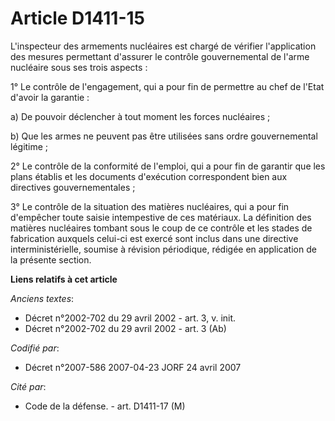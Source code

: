# Article D1411-15

L'inspecteur des armements nucléaires est chargé de vérifier l'application des mesures permettant d'assurer le contrôle
gouvernemental de l'arme nucléaire sous ses trois aspects :

1° Le contrôle de l'engagement, qui a pour fin de permettre au chef de l'Etat d'avoir la garantie :

a) De pouvoir déclencher à tout moment les forces nucléaires ;

b) Que les armes ne peuvent pas être utilisées sans ordre gouvernemental légitime ;

2° Le contrôle de la conformité de l'emploi, qui a pour fin de garantir que les plans établis et les documents d'exécution
correspondent bien aux directives gouvernementales ;

3° Le contrôle de la situation des matières nucléaires, qui a pour fin d'empêcher toute saisie intempestive de ces matériaux.
La définition des matières nucléaires tombant sous le coup de ce contrôle et les stades de fabrication auxquels celui-ci est
exercé sont inclus dans une directive interministérielle, soumise à révision périodique, rédigée en application de la
présente section.

**Liens relatifs à cet article**

_Anciens textes_:

  - Décret n°2002-702 du 29 avril 2002 - art. 3, v. init.
  - Décret n°2002-702 du 29 avril 2002 - art. 3 (Ab)

_Codifié par_:

  - Décret n°2007-586 2007-04-23 JORF 24 avril 2007

_Cité par_:

  - Code de la défense. - art. D1411-17 (M)
